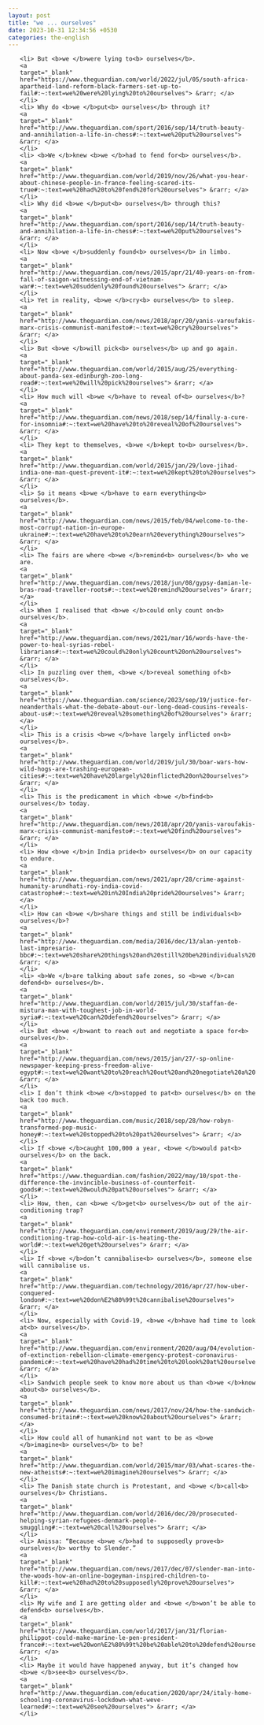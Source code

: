 ```yaml
---
layout: post
title: "we ... ourselves"
date: 2023-10-31 12:34:56 +0530
categories: the-english
---
```

<ol>

    <li> But <b>we </b>were lying to<b> ourselves</b>.
    <a 
    target="_blank" 
    href="https://www.theguardian.com/world/2022/jul/05/south-africa-apartheid-land-reform-black-farmers-set-up-to-fail#:~:text=we%20were%20lying%20to%20ourselves"> &rarr; </a>
    </li>
    <li> Why do <b>we </b>put<b> ourselves</b> through it?
    <a 
    target="_blank" 
    href="http://www.theguardian.com/sport/2016/sep/14/truth-beauty-and-annihilation-a-life-in-chess#:~:text=we%20put%20ourselves"> &rarr; </a>
    </li>
    <li> <b>We </b>knew <b>we </b>had to fend for<b> ourselves</b>.
    <a 
    target="_blank" 
    href="http://www.theguardian.com/world/2019/nov/26/what-you-hear-about-chinese-people-in-france-feeling-scared-its-true#:~:text=we%20had%20to%20fend%20for%20ourselves"> &rarr; </a>
    </li>
    <li> Why did <b>we </b>put<b> ourselves</b> through this?
    <a 
    target="_blank" 
    href="http://www.theguardian.com/sport/2016/sep/14/truth-beauty-and-annihilation-a-life-in-chess#:~:text=we%20put%20ourselves"> &rarr; </a>
    </li>
    <li> Now <b>we </b>suddenly found<b> ourselves</b> in limbo.
    <a 
    target="_blank" 
    href="http://www.theguardian.com/news/2015/apr/21/40-years-on-from-fall-of-saigon-witnessing-end-of-vietnam-war#:~:text=we%20suddenly%20found%20ourselves"> &rarr; </a>
    </li>
    <li> Yet in reality, <b>we </b>cry<b> ourselves</b> to sleep.
    <a 
    target="_blank" 
    href="http://www.theguardian.com/news/2018/apr/20/yanis-varoufakis-marx-crisis-communist-manifesto#:~:text=we%20cry%20ourselves"> &rarr; </a>
    </li>
    <li> But <b>we </b>will pick<b> ourselves</b> up and go again.
    <a 
    target="_blank" 
    href="http://www.theguardian.com/world/2015/aug/25/everything-about-panda-sex-edinburgh-zoo-long-read#:~:text=we%20will%20pick%20ourselves"> &rarr; </a>
    </li>
    <li> How much will <b>we </b>have to reveal of<b> ourselves</b>?
    <a 
    target="_blank" 
    href="http://www.theguardian.com/news/2018/sep/14/finally-a-cure-for-insomnia#:~:text=we%20have%20to%20reveal%20of%20ourselves"> &rarr; </a>
    </li>
    <li> They kept to themselves, <b>we </b>kept to<b> ourselves</b>.
    <a 
    target="_blank" 
    href="http://www.theguardian.com/world/2015/jan/29/love-jihad-india-one-man-quest-prevent-it#:~:text=we%20kept%20to%20ourselves"> &rarr; </a>
    </li>
    <li> So it means <b>we </b>have to earn everything<b> ourselves</b>.
    <a 
    target="_blank" 
    href="http://www.theguardian.com/news/2015/feb/04/welcome-to-the-most-corrupt-nation-in-europe-ukraine#:~:text=we%20have%20to%20earn%20everything%20ourselves"> &rarr; </a>
    </li>
    <li> The fairs are where <b>we </b>remind<b> ourselves</b> who we are.
    <a 
    target="_blank" 
    href="http://www.theguardian.com/news/2018/jun/08/gypsy-damian-le-bras-road-traveller-roots#:~:text=we%20remind%20ourselves"> &rarr; </a>
    </li>
    <li> When I realised that <b>we </b>could only count on<b> ourselves</b>.
    <a 
    target="_blank" 
    href="http://www.theguardian.com/news/2021/mar/16/words-have-the-power-to-heal-syrias-rebel-librarians#:~:text=we%20could%20only%20count%20on%20ourselves"> &rarr; </a>
    </li>
    <li> In puzzling over them, <b>we </b>reveal something of<b> ourselves</b>.
    <a 
    target="_blank" 
    href="https://www.theguardian.com/science/2023/sep/19/justice-for-neanderthals-what-the-debate-about-our-long-dead-cousins-reveals-about-us#:~:text=we%20reveal%20something%20of%20ourselves"> &rarr; </a>
    </li>
    <li> This is a crisis <b>we </b>have largely inflicted on<b> ourselves</b>.
    <a 
    target="_blank" 
    href="http://www.theguardian.com/world/2019/jul/30/boar-wars-how-wild-hogs-are-trashing-european-cities#:~:text=we%20have%20largely%20inflicted%20on%20ourselves"> &rarr; </a>
    </li>
    <li> This is the predicament in which <b>we </b>find<b> ourselves</b> today.
    <a 
    target="_blank" 
    href="http://www.theguardian.com/news/2018/apr/20/yanis-varoufakis-marx-crisis-communist-manifesto#:~:text=we%20find%20ourselves"> &rarr; </a>
    </li>
    <li> How <b>we </b>in India pride<b> ourselves</b> on our capacity to endure.
    <a 
    target="_blank" 
    href="http://www.theguardian.com/news/2021/apr/28/crime-against-humanity-arundhati-roy-india-covid-catastrophe#:~:text=we%20in%20India%20pride%20ourselves"> &rarr; </a>
    </li>
    <li> How can <b>we </b>share things and still be individuals<b> ourselves</b>?
    <a 
    target="_blank" 
    href="http://www.theguardian.com/media/2016/dec/13/alan-yentob-last-impresario-bbc#:~:text=we%20share%20things%20and%20still%20be%20individuals%20ourselves"> &rarr; </a>
    </li>
    <li> <b>We </b>are talking about safe zones, so <b>we </b>can defend<b> ourselves</b>.
    <a 
    target="_blank" 
    href="http://www.theguardian.com/world/2015/jul/30/staffan-de-mistura-man-with-toughest-job-in-world-syria#:~:text=we%20can%20defend%20ourselves"> &rarr; </a>
    </li>
    <li> But <b>we </b>want to reach out and negotiate a space for<b> ourselves</b>.
    <a 
    target="_blank" 
    href="http://www.theguardian.com/news/2015/jan/27/-sp-online-newspaper-keeping-press-freedom-alive-egypt#:~:text=we%20want%20to%20reach%20out%20and%20negotiate%20a%20space%20for%20ourselves"> &rarr; </a>
    </li>
    <li> I don’t think <b>we </b>stopped to pat<b> ourselves</b> on the back too much.
    <a 
    target="_blank" 
    href="http://www.theguardian.com/music/2018/sep/28/how-robyn-transformed-pop-music-honey#:~:text=we%20stopped%20to%20pat%20ourselves"> &rarr; </a>
    </li>
    <li> If <b>we </b>caught 100,000 a year, <b>we </b>would pat<b> ourselves</b> on the back.
    <a 
    target="_blank" 
    href="https://www.theguardian.com/fashion/2022/may/10/spot-the-difference-the-invincible-business-of-counterfeit-goods#:~:text=we%20would%20pat%20ourselves"> &rarr; </a>
    </li>
    <li> How, then, can <b>we </b>get<b> ourselves</b> out of the air-conditioning trap?
    <a 
    target="_blank" 
    href="http://www.theguardian.com/environment/2019/aug/29/the-air-conditioning-trap-how-cold-air-is-heating-the-world#:~:text=we%20get%20ourselves"> &rarr; </a>
    </li>
    <li> If <b>we </b>don’t cannibalise<b> ourselves</b>, someone else will cannibalise us.
    <a 
    target="_blank" 
    href="http://www.theguardian.com/technology/2016/apr/27/how-uber-conquered-london#:~:text=we%20don%E2%80%99t%20cannibalise%20ourselves"> &rarr; </a>
    </li>
    <li> Now, especially with Covid-19, <b>we </b>have had time to look at<b> ourselves</b>.
    <a 
    target="_blank" 
    href="http://www.theguardian.com/environment/2020/aug/04/evolution-of-extinction-rebellion-climate-emergency-protest-coronavirus-pandemic#:~:text=we%20have%20had%20time%20to%20look%20at%20ourselves"> &rarr; </a>
    </li>
    <li> Sandwich people seek to know more about us than <b>we </b>know about<b> ourselves</b>.
    <a 
    target="_blank" 
    href="http://www.theguardian.com/news/2017/nov/24/how-the-sandwich-consumed-britain#:~:text=we%20know%20about%20ourselves"> &rarr; </a>
    </li>
    <li> How could all of humankind not want to be as <b>we </b>imagine<b> ourselves</b> to be?
    <a 
    target="_blank" 
    href="http://www.theguardian.com/world/2015/mar/03/what-scares-the-new-atheists#:~:text=we%20imagine%20ourselves"> &rarr; </a>
    </li>
    <li> The Danish state church is Protestant, and <b>we </b>call<b> ourselves</b> Christians.
    <a 
    target="_blank" 
    href="http://www.theguardian.com/world/2016/dec/20/prosecuted-helping-syrian-refugees-denmark-people-smuggling#:~:text=we%20call%20ourselves"> &rarr; </a>
    </li>
    <li> Anissa: “Because <b>we </b>had to supposedly prove<b> ourselves</b> worthy to Slender.”
    <a 
    target="_blank" 
    href="http://www.theguardian.com/news/2017/dec/07/slender-man-into-the-woods-how-an-online-bogeyman-inspired-children-to-kill#:~:text=we%20had%20to%20supposedly%20prove%20ourselves"> &rarr; </a>
    </li>
    <li> My wife and I are getting older and <b>we </b>won’t be able to defend<b> ourselves</b>.
    <a 
    target="_blank" 
    href="http://www.theguardian.com/world/2017/jan/31/florian-philippot-could-make-marine-le-pen-president-france#:~:text=we%20won%E2%80%99t%20be%20able%20to%20defend%20ourselves"> &rarr; </a>
    </li>
    <li> Maybe it would have happened anyway, but it’s changed how <b>we </b>see<b> ourselves</b>.
    <a 
    target="_blank" 
    href="http://www.theguardian.com/education/2020/apr/24/italy-home-schooling-coronavirus-lockdown-what-weve-learned#:~:text=we%20see%20ourselves"> &rarr; </a>
    </li>